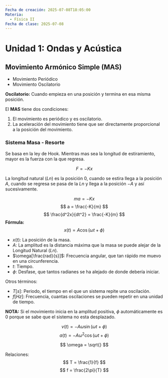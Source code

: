 ```yaml
---
Fecha de creación: 2025-07-08T18:05:00
Materia:
  - Física II
Fecha de clase: 2025-07-08
---
```

# Unidad 1: Ondas y Acústica

## Movimiento Armónico Simple (MAS)

- Movimiento Periódico
- Movimiento Oscilatorio

**Oscilatorio:** Cuando empieza en una posición y termina en esa misma posición.

El **MAS** tiene dos condiciones:
1. El movimiento es periódico y es oscilatorio.
2. La aceleración del movimiento tiene que ser directamente proporcional a la posición del movimiento.

### Sistema Masa - Resorte

Se basa en la ley de Hook. Mientras mas sea la longitud de estiramiento, mayor es la fuerza con la que regresa.

$$
F = -Kx
$$

La longitud natural ($Ln$) es la posición 0, cuando se estira llega a la posición $A$, cuando se regresa se pasa de la $Ln$ y llega a la posición $-A$ y así sucesivamente.

$$
ma = -Kx
$$
$$
a = \frac{-K}{m}
$$
$$
\frac{d^2x}{dt^2} = \frac{-K}{m}
$$
**Fórmula:**
$$
x(t) = A \cos(\omega t+\phi)
$$
- $x(t)$: La posición de la masa.
- $A$: La amplitud es la distancia máxima que la masa se puede alejar de la Longitud Natural ($Ln$).
- $\omega[\frac{rad}{s}]$: Frecuencia angular, que tan rápido me muevo en una circunferencia.
- $t$: Tiempo.
- $\phi$: Desfase, que tantos radianes se ha alejado de donde debería iniciar.

Otros términos:
- $T[s]$: Periodo, el tiempo en el que un sistema repite una oscilación.
- $f[Hz]$: Frecuencia, cuantas oscilaciones se pueden repetir en una unidad de tiempo.

**NOTA:** Si el movimiento inicia en la amplitud positiva, $\phi$ automáticamente es 0 porque se sabe que el sistema no esta desplazado.

$$
v(t) = -A\omega\sin(\omega t + \phi)
$$
$$
a(t) = -A\omega ^2 \cos(\omega t + \phi)
$$

$$
\omega = \sqrt{}
$$

Relaciones:
$$
T = \frac{1}{f}
$$
$$
f = \frac{2\pi}{T}
$$
